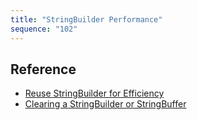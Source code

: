 ```yaml
---
title: "StringBuilder Performance"
sequence: "102"
---
```



## Reference

- [Reuse StringBuilder for Efficiency](https://www.baeldung.com/java-reuse-stringbuilder-for-efficiency)
- [Clearing a StringBuilder or StringBuffer](https://www.baeldung.com/java-clear-stringbuilder-stringbuffer)


